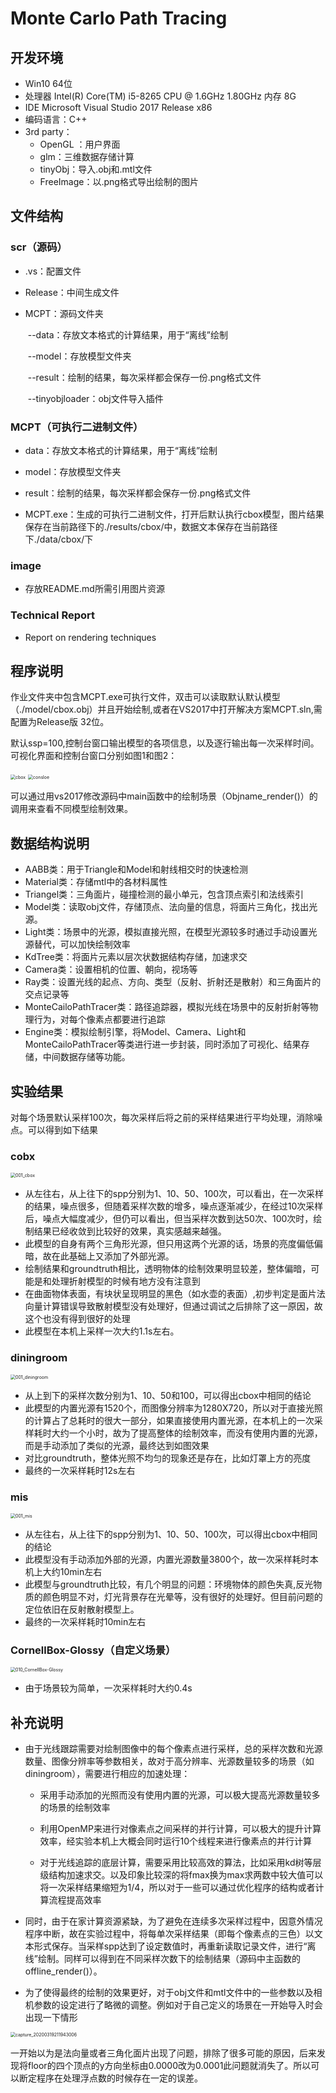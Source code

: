 # Monte Carlo Path Tracing



## 开发环境

- Win10 64位 
- 处理器 Intel(R) Core(TM) i5-8265 CPU @ 1.6GHz 1.80GHz 内存 8G
- IDE Microsoft Visual Studio 2017 Release x86
- 编码语言：C++
- 3rd party：
  - OpenGL ：用户界面
  - glm：三维数据存储计算
  - tinyObj：导入.obj和.mtl文件
  - FreeImage：以.png格式导出绘制的图片

## 文件结构

### scr（源码）

- .vs：配置文件

- Release：中间生成文件

- MCPT：源码文件夹

  ​		  --data：存放文本格式的计算结果，用于“离线”绘制

  ​		  --model：存放模型文件夹

  ​		  --result：绘制的结果，每次采样都会保存一份.png格式文件

  ​		  --tinyobjloader：obj文件导入插件

### MCPT（可执行二进制文件）

- data：存放文本格式的计算结果，用于“离线”绘制
- model：存放模型文件夹
- result：绘制的结果，每次采样都会保存一份.png格式文件

- MCPT.exe：生成的可执行二进制文件，打开后默认执行cbox模型，图片结果保存在当前路径下的./results/cbox/中，数据文本保存在当前路径下./data/cbox/下


### image

- 存放README.md所需引用图片资源

### Technical Report

- Report on rendering techniques



## 程序说明

作业文件夹中包含MCPT.exe可执行文件，双击可以读取默认默认模型（./model/cbox.obj）并且开始绘制,或者在VS2017中打开解决方案MCPT.sln,需配置为Release版 32位。

默认ssp=100,控制台窗口输出模型的各项信息，以及逐行输出每一次采样时间。可视化界面和控制台窗口分别如图1和图2：

<img src="C:\Users\PAN\Desktop\CG_21921218_潘小鹍\image\cbox.bmp" alt="cbox" style="zoom: 50%;" />

<img src="C:\Users\PAN\Desktop\CG_21921218_潘小鹍\image\consloe.bmp" alt="consloe" style="zoom:50%;" />

可以通过用vs2017修改源码中main函数中的绘制场景（Objname_render()）的调用来查看不同模型绘制效果。



## 数据结构说明

- AABB类：用于Triangle和Model和射线相交时的快速检测
- Material类：存储mtl中的各材料属性
- Triangel类：三角面片，碰撞检测的最小单元，包含顶点索引和法线索引
- Model类：读取obj文件，存储顶点、法向量的信息，将面片三角化，找出光源。
- Light类：场景中的光源，模拟直接光照，在模型光源较多时通过手动设置光源替代，可以加快绘制效率
- KdTree类：将面片元素以层次状数据结构存储，加速求交
- Camera类：设置相机的位置、朝向，视场等
- Ray类：设置光线的起点、方向、类型（反射、折射还是散射）和三角面片的交点记录等
- MonteCailoPathTracer类：路径追踪器，模拟光线在场景中的反射折射等物理行为，对每个像素点都要进行追踪
- Engine类：模拟绘制引擎，将Model、Camera、Light和MonteCailoPathTracer等类进行进一步封装，同时添加了可视化、结果存储，中间数据存储等功能。



## 实验结果

对每个场景默认采样100次，每次采样后将之前的采样结果进行平均处理，消除噪点。可以得到如下结果

### cobx

<img src="C:\Users\PAN\Desktop\CG_21921218_潘小鹍\image\001_cbox.png" alt="001_cbox" style="zoom:50%;" />

- 从左往右，从上往下的spp分别为1、10、50、100次，可以看出，在一次采样的结果，噪点很多，但随着采样次数的增多，噪点逐渐减少，在经过10次采样后，噪点大幅度减少，但仍可以看出，但当采样次数到达50次、100次时，绘制结果已经收敛到比较好的效果，真实感越来越强。
- 此模型的自身有两个三角形光源，但只用这两个光源的话，场景的亮度偏低偏暗，故在此基础上又添加了外部光源。
- 绘制结果和groundtruth相比，透明物体的绘制效果明显较差，整体偏暗，可能是和处理折射模型的时候有地方没有注意到
- 在曲面物体表面，有块状呈现明显的黑色（如水壶的表面）,初步判定是面片法向量计算错误导致散射模型没有处理好，但通过调试之后排除了这一原因，故这个也没有得到很好的处理
- 此模型在本机上采样一次大约1.1s左右。

### diningroom

<img src="C:\Users\PAN\Desktop\CG_21921218_潘小鹍\image\001_diningroom.png" alt="001_diningroom" style="zoom: 50%;" />

- 从上到下的采样次数分别为1、10、50和100，可以得出cbox中相同的结论
- 此模型的内置光源有1520个，而图像分辨率为1280X720，所以对于直接光照的计算占了总耗时的很大一部分，如果直接使用内置光源，在本机上的一次采样耗时大约一个小时，故为了提高整体的绘制效率，而没有使用内置的光源，而是手动添加了类似的光源，最终达到如图效果
- 对比groundtruth，整体光照不均匀的现象还是存在，比如灯罩上方的亮度
- 最终的一次采样耗时12s左右

### mis

<img src="C:\Users\PAN\Desktop\CG_21921218_潘小鹍\image\001_mis.png" alt="001_mis" style="zoom: 50%;" />

- 从左往右，从上往下的spp分别为1、10、50、100次，可以得出cbox中相同的结论
- 此模型没有手动添加外部的光源，内置光源数量3800个，故一次采样耗时本机上大约10min左右
- 此模型与groundtruth比较，有几个明显的问题：环境物体的颜色失真,反光物质的颜色明显不对，灯光背景存在光晕等，没有很好的处理好。但目前问题的定位依旧在反射散射模型上。
- 最终的一次采样耗时10min左右

### CornellBox-Glossy（自定义场景）

<img src="C:\Users\PAN\Desktop\CG_21921218_潘小鹍\image\010_CornellBox-Glossy.png" alt="010_CornellBox-Glossy" style="zoom:50%;" />

- 由于场景较为简单，一次采样耗时大约0.4s



## 补充说明

- 由于光线跟踪需要对绘制图像中的每个像素点进行采样，总的采样次数和光源数量、图像分辨率等参数相关，故对于高分辨率、光源数量较多的场景（如diningroom），需要进行相应的加速处理：

  - 采用手动添加的光照而没有使用内置的光源，可以极大提高光源数量较多的场景的绘制效率

  - 利用OpenMP来进行对像素点之间采样的并行计算，可以极大的提升计算效率，经实验本机上大概会同时运行10个线程来进行像素点的并行计算
  - 对于光线追踪的底层计算，需要采用比较高效的算法，比如采用kd树等层级结构加速求交。以及印象比较深的将fmax换为max求两数中较大值可以将一次采样结果缩短为1/4，所以对于一些可以通过优化程序的结构或者计算流程提高效率
- 同时，由于在家计算资源紧缺，为了避免在连续多次采样过程中，因意外情况程序中断，故在实验过程中，将每单次采样结果（即每个像素点的三色）以文本形式保存。当采样spp达到了设定数值时，再重新读取记录文件，进行“离线”绘制。同样可以得到在不同采样次数下的绘制结果（源码中主函数的offline_render()）。
- 为了使得最终的绘制的效果更好，对于obj文件和mtl文件中的一些参数以及相机参数的设定进行了略微的调整。例如对于自己定义的场景在一开始导入时会出现一下情形

<img src="C:\Users\PAN\Desktop\CG_21921218_潘小鹍\image\capture_20200319211943006.bmp" alt="capture_20200319211943006" style="zoom:50%;" />

​		一开始以为是法向量或者三角化面片出现了问题，排除了很多可能的原因，后来发现将floor的四个顶点的y方向坐标由0.0000改为0.0001此问题就消失了。所以可以断定程序在处理浮点数的时候存在一定的误差。